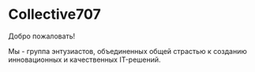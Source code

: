 # Collective707

Добро пожаловать! 

  Мы - группа энтузиастов, объединенных общей страстью к созданию инновационных и качественных IT-решений.
